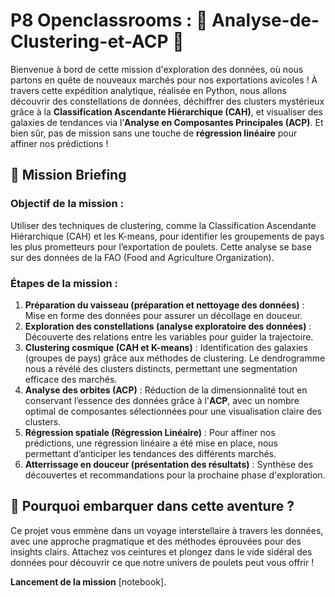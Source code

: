 # P8 Openclassrooms : 🌌 Analyse-de-Clustering-et-ACP 🚀

Bienvenue à bord de cette mission d'exploration des données, où nous partons en quête de nouveaux marchés pour nos exportations avicoles ! À travers cette expédition analytique, réalisée en Python, nous allons découvrir des constellations de données, déchiffrer des clusters mystérieux grâce à la **Classification Ascendante Hiérarchique (CAH)**, et visualiser des galaxies de tendances via l’**Analyse en Composantes Principales (ACP)**. Et bien sûr, pas de mission sans une touche de **régression linéaire** pour affiner nos prédictions !

## 🌟 Mission Briefing

### Objectif de la mission :
Utiliser des techniques de clustering, comme la Classification Ascendante Hiérarchique (CAH) et les K-means, pour identifier les groupements de pays les plus prometteurs pour l’exportation de poulets. Cette analyse se base sur des données de la FAO (Food and Agriculture Organization).

### Étapes de la mission :
1. **Préparation du vaisseau (préparation et nettoyage des données)** : Mise en forme des données pour assurer un décollage en douceur.
2. **Exploration des constellations (analyse exploratoire des données)** : Découverte des relations entre les variables pour guider la trajectoire.
3. **Clustering cosmique (CAH et K-means)** : Identification des galaxies (groupes de pays) grâce aux méthodes de clustering. Le dendrogramme nous a révélé des clusters distincts, permettant une segmentation efficace des marchés.
4. **Analyse des orbites (ACP)** : Réduction de la dimensionnalité tout en conservant l’essence des données grâce à l'**ACP**, avec un nombre optimal de composantes sélectionnées pour une visualisation claire des clusters.
5. **Régression spatiale (Régression Linéaire)** : Pour affiner nos prédictions, une régression linéaire a été mise en place, nous permettant d’anticiper les tendances des différents marchés.
6. **Atterrissage en douceur (présentation des résultats)** : Synthèse des découvertes et recommandations pour la prochaine phase d'exploration.

## 🚀 Pourquoi embarquer dans cette aventure ?
Ce projet vous emmène dans un voyage interstellaire à travers les données, avec une approche pragmatique et des méthodes éprouvées pour des insights clairs. Attachez vos ceintures et plongez dans le vide sidéral des données pour découvrir ce que notre univers de poulets peut vous offrir !

**Lancement de la mission** [notebook].
